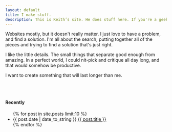 ```yaml
---
layout: default
title: I make stuff.
description: This is Keith’s site. He does stuff here. If you're a geek, you just might like it. If you're not, save yourself a click and move along.
---
```

Websites mostly, but it doesn't really matter. I just love to have a problem, and find a solution. I'm all about the search; putting together all of the pieces and trying to find a solution that's just right.

I like the little details. The small things that separate good enough from amazing. In a perfect world, I could nit-pick and critique all day long, and that would somehow be productive.

I want to create something that will last longer than me.

<br><br>

#### Recently

<ul class="articles">
{% for post in site.posts limit:10 %}
	<li><span class="date">{{ post.date | date_to_string }}</span> <a href="{{ post.url }}">{{ post.title }}</a></li>
{% endfor %}
</ul>
			
